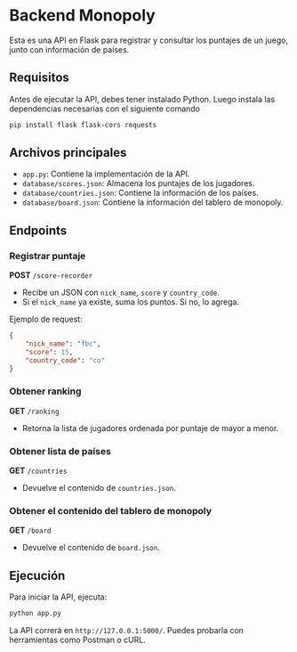 # Backend Monopoly
Esta es una API en Flask para registrar y consultar los puntajes de un juego, junto con información de países.

## Requisitos
Antes de ejecutar la API, debes tener instalado Python. Luego instala las dependencias necesarias con el siguiente comando

```sh
pip install flask flask-cors requests
```

## Archivos principales
- `app.py`: Contiene la implementación de la API.
- `database/scores.json`: Almacena los puntajes de los jugadores.
- `database/countries.json`: Contiene la información de los países.
- `database/board.json`: Contiene la información del tablero de monopoly.

## Endpoints
### Registrar puntaje
**POST** `/score-recorder`
- Recibe un JSON con `nick_name`, `score` y `country_code`.
- Si el `nick_name` ya existe, suma los puntos. Si no, lo agrega.

Ejemplo de request:
```json
{
    "nick_name": "fbc",
    "score": 15,
    "country_code": "co"
}
```

### Obtener ranking
**GET** `/ranking`
- Retorna la lista de jugadores ordenada por puntaje de mayor a menor.

### Obtener lista de países
**GET** `/countries`
- Devuelve el contenido de `countries.json`.

### Obtener el contenido del tablero de monopoly
**GET** `/board`
- Devuelve el contenido de `board.json`.


## Ejecución
Para iniciar la API, ejecuta:
```sh
python app.py
```

La API correrá en `http://127.0.0.1:5000/`. Puedes probarla con herramientas como Postman o cURL.

